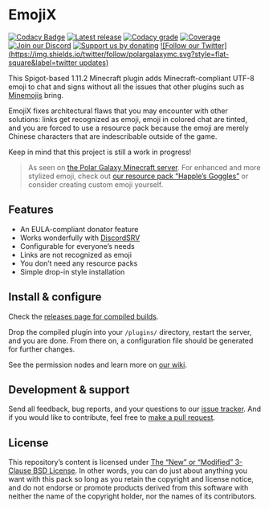 # EmojiX

[![Codacy Badge](https://api.codacy.com/project/badge/Grade/cc7c803fb0694d278ca9b3929c68e4fb)](https://www.codacy.com/app/pphelix/emojix?utm_source=github.com&utm_medium=referral&utm_content=PolarGalaxyMC/emojix&utm_campaign=badger)
[![Latest release](https://img.shields.io/github/release/polargalaxymc/emojix.svg?style=flat-square)](https://github.com/polargalaxymc/emojix/releases) [![Codacy grade](https://img.shields.io/codacy/grade/66dd4f732f9d4fd786107fac8d0d78d3.svg?style=flat-square)](https://www.codacy.com/app/git_19/emojix?utm_source=github.com&amp;utm_medium=referral&amp;utm_content=PolarGalaxyMC/emojix&amp;utm_campaign=Badge_Grade) [![Coverage](https://img.shields.io/codacy/coverage/66dd4f732f9d4fd786107fac8d0d78d3.svg?style=flat-square)](https://www.codacy.com/app/git_19/emojix?utm_source=github.com&amp;utm_medium=referral&amp;utm_content=PolarGalaxyMC/emojix&amp;utm_campaign=Badge_Grade) [![Join our Discord](https://img.shields.io/badge/discord-join%20chat-7289DA.svg?style=flat-square)](https://polargalaxy.com/discord) [![Support us by donating](https://img.shields.io/badge/support_us-donate-yellow.svg?style=flat-square)](https://polargalaxy.com/support) [![Follow our Twitter](https://img.shields.io/twitter/follow/polargalaxymc.svg?style=flat-square&label=twitter updates)](https://twitter.com/polargalaxymc)

This Spigot-based 1.11.2 Minecraft plugin adds Minecraft-compliant UTF-8 emoji to chat and signs without all the issues that other plugins such as [Minemojis](https://www.spigotmc.org/resources/minemojis.15969/) bring.

EmojiX fixes architectural flaws that you may encounter with other solutions: links get recognized as emoji, emoji in colored chat are tinted, and you are forced to use a resource pack because the emoji are merely Chinese characters that are indescribable outside of the game.

Keep in mind that this project is still a work in progress!

> As seen on [the Polar Galaxy Minecraft server](https://polargalaxy.com). For enhanced and more stylized emoji, check out [our resource pack “Happle’s Goggles”](https://polargalaxy.com/goggles) or consider creating custom emoji yourself.

## Features

+ An EULA-compliant donator feature
+ Works wonderfully with [DiscordSRV](https://github.com/scarsz/discordsrv)
+ Configurable for everyone’s needs
+ Links are not recognized as emoji
+ You don’t need any resource packs
+ Simple drop-in style installation

## Install & configure

Check the [releases page for compiled builds](https://github.com/PolarGalaxyMC/emojix/releases).

Drop the compiled plugin into your `/plugins/` directory, restart the server, and you are done. From there on, a configuration file should be generated for further changes.

See the permission nodes and learn more on [our wiki](https://github.com/polargalaxymc/emojix/wiki).

## Development & support

Send all feedback, bug reports, and your questions to our [issue tracker](https://github.com/PolarGalaxyMC/emojix/issues). And if you would like to contribute, feel free to [make a pull request](https://github.com/PolarGalaxyMC/emojix/pulls).

## License

This repository’s content is licensed under [The “New” or “Modified” 3-Clause BSD License](https://opensource.org/licenses/BSD-3-Clause). In other words, you can do just about anything you want with this pack so long as you retain the copyright and license notice, and do not endorse or promote products derived from this software with neither the name of the copyright holder, nor the names of its contributors.

